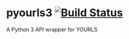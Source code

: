 # pyourls3 [![Build Status](https://travis-ci.com/codemicro/pyourls3.svg?branch=master)](https://travis-ci.com/codemicro/pyourls3)
A Python 3 API wrapper for YOURLS
